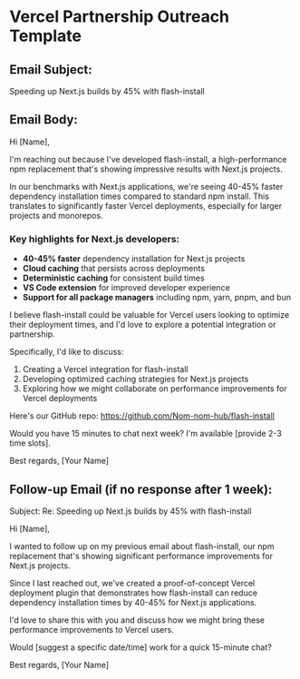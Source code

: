 # Vercel Partnership Outreach Template

## Email Subject: 
Speeding up Next.js builds by 45% with flash-install

## Email Body:

Hi [Name],

I'm reaching out because I've developed flash-install, a high-performance npm replacement that's showing impressive results with Next.js projects.

In our benchmarks with Next.js applications, we're seeing 40-45% faster dependency installation times compared to standard npm install. This translates to significantly faster Vercel deployments, especially for larger projects and monorepos.

### Key highlights for Next.js developers:

- **40-45% faster** dependency installation for Next.js projects
- **Cloud caching** that persists across deployments
- **Deterministic caching** for consistent build times
- **VS Code extension** for improved developer experience
- **Support for all package managers** including npm, yarn, pnpm, and bun

I believe flash-install could be valuable for Vercel users looking to optimize their deployment times, and I'd love to explore a potential integration or partnership.

Specifically, I'd like to discuss:
1. Creating a Vercel integration for flash-install
2. Developing optimized caching strategies for Next.js projects
3. Exploring how we might collaborate on performance improvements for Vercel deployments

Here's our GitHub repo: https://github.com/Nom-nom-hub/flash-install

Would you have 15 minutes to chat next week? I'm available [provide 2-3 time slots].

Best regards,
[Your Name]

## Follow-up Email (if no response after 1 week):

Subject: Re: Speeding up Next.js builds by 45% with flash-install

Hi [Name],

I wanted to follow up on my previous email about flash-install, our npm replacement that's showing significant performance improvements for Next.js projects.

Since I last reached out, we've created a proof-of-concept Vercel deployment plugin that demonstrates how flash-install can reduce dependency installation times by 40-45% for Next.js applications.

I'd love to share this with you and discuss how we might bring these performance improvements to Vercel users.

Would [suggest a specific date/time] work for a quick 15-minute chat?

Best regards,
[Your Name]
